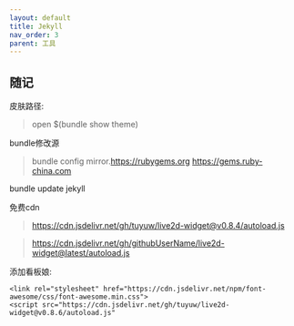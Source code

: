 ```yaml
---
layout: default
title: Jekyll
nav_order: 3
parent: 工具
---
```


## 随记


皮肤路径: 
> open $(bundle show theme)


bundle修改源
>bundle config mirror.https://rubygems.org https://gems.ruby-china.com

bundle update jekyll

免费cdn
>https://cdn.jsdelivr.net/gh/tuyuw/live2d-widget@v0.8.4/autoload.js

>https://cdn.jsdelivr.net/gh/githubUserName/live2d-widget@latest/autoload.js


添加看板娘:
~~~
<link rel="stylesheet" href="https://cdn.jsdelivr.net/npm/font-awesome/css/font-awesome.min.css">
<script src="https://cdn.jsdelivr.net/gh/tuyuw/live2d-widget@v0.8.6/autoload.js"
~~~